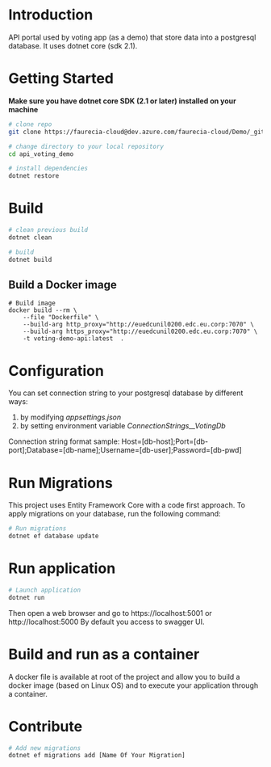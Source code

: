 # Introduction 
API portal used by voting app (as a demo) that store data into a postgresql database. It uses dotnet core (sdk 2.1).

# Getting Started

**Make sure you have dotnet core SDK (2.1 or later) installed on your machine**

```bash
# clone repo
git clone https://faurecia-cloud@dev.azure.com/faurecia-cloud/Demo/_git/api_voting_demo

# change directory to your local repository
cd api_voting_demo

# install dependencies
dotnet restore
```
# Build

```bash
# clean previous build
dotnet clean

# build
dotnet build
```
## Build a Docker image

```shell
# Build image
docker build --rm \
    --file "Dockerfile" \
    --build-arg http_proxy="http://euedcunil0200.edc.eu.corp:7070" \
    --build-arg https_proxy="http://euedcunil0200.edc.eu.corp:7070" \
    -t voting-demo-api:latest  .
```


# Configuration

You can set connection string to your postgresql database by different ways:
1. by modifying *appsettings.json* 
2. by setting environment variable *ConnectionStrings__VotingDb*

Connection string format sample:
Host=\[db-host\];Port=\[db-port\];Database=\[db-name\];Username=\[db-user\];Password=\[db-pwd\]

# Run Migrations

This project uses Entity Framework Core with a code first approach. To apply migrations on your database, run the following command:

```bash
# Run migrations
dotnet ef database update
```

# Run application

```bash
# Launch application
dotnet run
```
Then open a web browser and go to https://localhost:5001 or http://localhost:5000
By default you access to swagger UI.

# Build and run as a container

A docker file is available at root of the project and allow you to build a docker image (based on Linux OS) and to execute your application through a container.

# Contribute

```bash
# Add new migrations
dotnet ef migrations add [Name Of Your Migration]
```